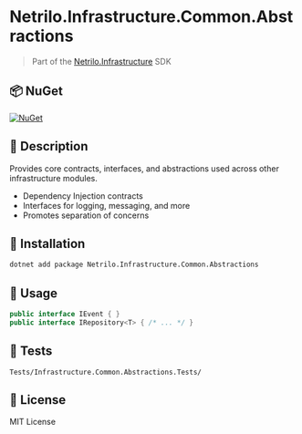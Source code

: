# Netrilo.Infrastructure.Common.Abstractions

> Part of the [Netrilo.Infrastructure](https://github.com/raminesfahani/Netrilo_Infrastructure) SDK

## 📦 NuGet

[![NuGet](https://img.shields.io/nuget/v/Netrilo.Infrastructure.Common.Abstractions)](https://www.nuget.org/packages/Netrilo.Infrastructure.Common.Abstractions)

## 📖 Description

Provides core contracts, interfaces, and abstractions used across other infrastructure modules.

- Dependency Injection contracts
- Interfaces for logging, messaging, and more
- Promotes separation of concerns

## 🚀 Installation

```bash
dotnet add package Netrilo.Infrastructure.Common.Abstractions
```

## 🧩 Usage

```csharp
public interface IEvent { }
public interface IRepository<T> { /* ... */ }
```

## 🧪 Tests

```
Tests/Infrastructure.Common.Abstractions.Tests/
```

## 📄 License

MIT License
